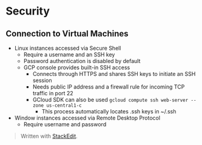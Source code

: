 # Security


## Connection to Virtual Machines

- Linux instances accessed via Secure Shell 
	- Require a username and an SSH key
	- Password authentication is disabled by default
	- GCP console provides built-in SSH access
		- Connects through HTTPS and shares SSH keys to initiate an SSH session
		- Needs public IP address and a firewall rule for incoming TCP traffic in port 22
		- GCloud SDK can also be used `gcloud compute ssh web-server --zone us-central1-c`
			- This process automatically locates .ssh keys in ~/.ssh
- Window instances accessed via Remote Desktop Protocol
	- Require username and password


> Written with [StackEdit](https://stackedit.io/).
<!--stackedit_data:
eyJoaXN0b3J5IjpbMTg4NDQ4ODcxN119
-->